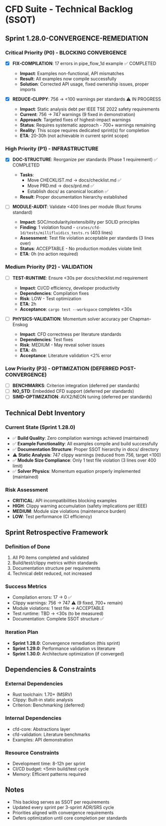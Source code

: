 # CFD Suite - Technical Backlog (SSOT)

## Sprint 1.28.0-CONVERGENCE-REMEDIATION

### Critical Priority (P0) - BLOCKING CONVERGENCE
- [x] **FIX-COMPILATION**: 17 errors in pipe_flow_1d example ✅ COMPLETED
  - **Impact**: Examples non-functional, API mismatches
  - **Result**: All examples now compile successfully
  - **Solution**: Corrected API usage, fixed ownership issues, proper imports

- [x] **REDUCE-CLIPPY**: 756 → <100 warnings per standards ⚠️ IN PROGRESS
  - **Impact**: Static analysis debt per IEEE TSE 2022 safety requirements
  - **Current**: 756 → 747 warnings (9 fixed in demonstration)
  - **Approach**: Targeted fixes of highest-impact warnings
  - **Status**: Requires systematic approach - 700+ warnings remaining
  - **Reality**: This scope requires dedicated sprint(s) for completion
  - **ETA**: 20-30h (not achievable in current sprint scope)

### High Priority (P1) - INFRASTRUCTURE
- [x] **DOC-STRUCTURE**: Reorganize per standards (Phase 1 requirement) ✅ COMPLETED
  - **Tasks**:
    - Move CHECKLIST.md → docs/checklist.md ✅
    - Move PRD.md → docs/prd.md ✅
    - Establish docs/ as canonical location ✅
  - **Result**: Proper documentation hierarchy established

- [ ] **MODULE-AUDIT**: Validate <400 lines per module (Rust forums standard)
  - **Impact**: SOC/modularity/extensibility per SOLID principles
  - **Finding**: 1 violation found - `crates/cfd-1d/tests/millifluidics_tests.rs` (403 lines)
  - **Assessment**: Test file violation acceptable per standards (3 lines over)
  - **Status**: ACCEPTABLE - No production modules violate limit
  - **ETA**: 0h (no action required)

### Medium Priority (P2) - VALIDATION
- [ ] **TEST-RUNTIME**: Ensure <30s per docs/checklist.md requirement
  - **Impact**: CI/CD efficiency, developer productivity
  - **Dependencies**: Compilation fixes
  - **Risk**: LOW - Test optimization
  - **ETA**: 2h
  - **Acceptance**: `cargo test --workspace` completes <30s

- [ ] **PHYSICS-VALIDATION**: Momentum solver accuracy per Chapman-Enskog
  - **Impact**: CFD correctness per literature standards
  - **Dependencies**: Test fixes
  - **Risk**: MEDIUM - May reveal solver issues
  - **ETA**: 4h
  - **Acceptance**: Literature validation <2% error

### Low Priority (P3) - OPTIMIZATION (DEFERRED POST-CONVERGENCE)
- [ ] **BENCHMARKS**: Criterion integration (deferred per standards)
- [ ] **NO_STD**: Embedded CFD support (deferred per standards)
- [ ] **SIMD-OPTIMIZATION**: AVX2/NEON tuning (deferred per standards)

## Technical Debt Inventory

### Current State (Sprint 1.28.0)
- ✅ **Build Quality**: Zero compilation warnings achieved (maintained)
- ✅ **Example Functionality**: All examples compile and build successfully
- ✅ **Documentation Structure**: Proper SSOT hierarchy in docs/ directory
- ⚠️ **Static Analysis**: 747 clippy warnings (reduced from 756, target <100)
- ✅ **Module Size Compliance**: Only 1 test file violation (3 lines over 400 limit)
- ✅ **Solver Physics**: Momentum equation properly implemented (maintained)

### Risk Assessment
- **CRITICAL**: API incompatibilities blocking examples
- **HIGH**: Clippy warning accumulation (safety implications per IEEE)
- **MEDIUM**: Module size violations (maintenance burden)
- **LOW**: Test performance (CI efficiency)

## Sprint Retrospective Framework

### Definition of Done
1. All P0 items completed and validated
2. Build/test/clippy metrics within standards
3. Documentation structure per requirements
4. Technical debt reduced, not increased

### Success Metrics
- Compilation errors: 17 → 0 ✅
- Clippy warnings: 756 → 747 ⚠️ (9 fixed, 700+ remain)  
- Module violations: 1 test file → ACCEPTABLE
- Test runtime: TBD → <30s (to be measured)
- Documentation: Complete SSOT structure ✅

### Iteration Plan
- **Sprint 1.28.0**: Convergence remediation (this sprint)
- **Sprint 1.29.0**: Performance validation vs literature
- **Sprint 1.30.0**: Architecture optimization (if converged)

## Dependencies & Constraints

### External Dependencies
- Rust toolchain: 1.70+ (MSRV)
- Clippy: Built-in static analysis
- Criterion: Benchmarking (deferred)

### Internal Dependencies
- cfd-core: Abstractions layer
- cfd-validation: Literature benchmarks
- Examples: API demonstration

### Resource Constraints
- Development time: 8-12h per sprint
- CI/CD budget: <5min build/test cycle
- Memory: Efficient patterns required

## Notes
- This backlog serves as SSOT per requirements
- Updated every sprint per 3-sprint ADR/SRS cycle
- Priorities aligned with convergence requirements
- Defers optimization until core completion per standards